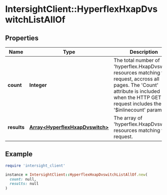 # IntersightClient::HyperflexHxapDvswitchListAllOf

## Properties

| Name | Type | Description | Notes |
| ---- | ---- | ----------- | ----- |
| **count** | **Integer** | The total number of &#39;hyperflex.HxapDvswitch&#39; resources matching the request, accross all pages. The &#39;Count&#39; attribute is included when the HTTP GET request includes the &#39;$inlinecount&#39; parameter. | [optional] |
| **results** | [**Array&lt;HyperflexHxapDvswitch&gt;**](HyperflexHxapDvswitch.md) | The array of &#39;hyperflex.HxapDvswitch&#39; resources matching the request. | [optional] |

## Example

```ruby
require 'intersight_client'

instance = IntersightClient::HyperflexHxapDvswitchListAllOf.new(
  count: null,
  results: null
)
```

